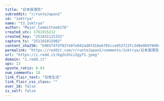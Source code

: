 ```yaml
---
title: "日本很漂亮"
subreddit: "r/runtoJapan2"
id: "1oktrya"
name: "t3_1oktrya"
author: "Major_Committee8176"
created_utc: 1761915212
created_key: "251031125332"
capture_ts: "251101015902"
content_sha256: "b965f4fdf837e8fe042ad8fd1beb765cce852f23fc3d0e9b970d0ca186417b21"
permalink: "https://reddit.com/r/runtoJapan2/comments/1oktrya/日本很漂亮/"
url: "https://i.redd.it/kg2n2hii2gyf1.jpeg"
domain: "i.redd.it"
ups: 13
upvote_ratio: 0.93
num_comments: 10
link_flair_text: "日常生活"
link_flair_css_class: ""
over_18: false
is_self: false
---
```


